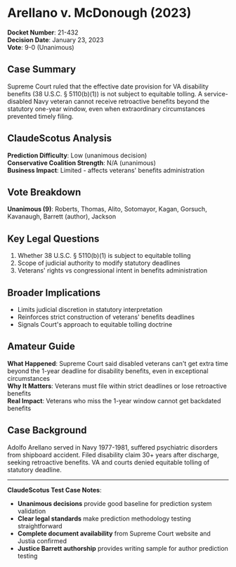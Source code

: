 # Arellano v. McDonough (2023)

**Docket Number**: 21-432  
**Decision Date**: January 23, 2023  
**Vote**: 9-0 (Unanimous)

## Case Summary
Supreme Court ruled that the effective date provision for VA disability benefits (38 U.S.C. § 5110(b)(1)) is not subject to equitable tolling. A service-disabled Navy veteran cannot receive retroactive benefits beyond the statutory one-year window, even when extraordinary circumstances prevented timely filing.

## ClaudeScotus Analysis
**Prediction Difficulty**: Low (unanimous decision)  
**Conservative Coalition Strength**: N/A (unanimous)  
**Business Impact**: Limited - affects veterans' benefits administration

## Vote Breakdown
**Unanimous (9)**: Roberts, Thomas, Alito, Sotomayor, Kagan, Gorsuch, Kavanaugh, Barrett (author), Jackson

## Key Legal Questions
1. Whether 38 U.S.C. § 5110(b)(1) is subject to equitable tolling
2. Scope of judicial authority to modify statutory deadlines
3. Veterans' rights vs congressional intent in benefits administration

## Broader Implications
- Limits judicial discretion in statutory interpretation
- Reinforces strict construction of veterans' benefits deadlines
- Signals Court's approach to equitable tolling doctrine

## Amateur Guide
**What Happened**: Supreme Court said disabled veterans can't get extra time beyond the 1-year deadline for disability benefits, even in exceptional circumstances  
**Why It Matters**: Veterans must file within strict deadlines or lose retroactive benefits  
**Real Impact**: Veterans who miss the 1-year window cannot get backdated benefits

## Case Background
Adolfo Arellano served in Navy 1977-1981, suffered psychiatric disorders from shipboard accident. Filed disability claim 30+ years after discharge, seeking retroactive benefits. VA and courts denied equitable tolling of statutory deadline.

---

**ClaudeScotus Test Case Notes**:
- **Unanimous decisions** provide good baseline for prediction system validation
- **Clear legal standards** make prediction methodology testing straightforward  
- **Complete document availability** from Supreme Court website and Justia confirmed
- **Justice Barrett authorship** provides writing sample for author prediction testing
